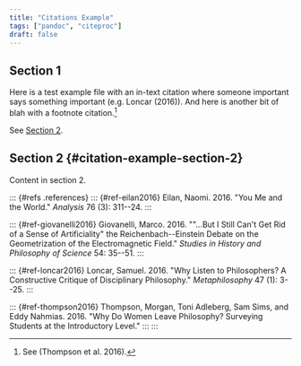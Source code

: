 ```yaml
---
title: "Citations Example"
tags: ["pandoc", "citeproc"]
draft: false
---
```


## Section 1

Here is a test example file with an in-text citation where someone
important says something important (e.g. Loncar (2016)). And here is
another bit of blah with a footnote citation.[^1]

See [Section 2](#citation-example-section-2).

## Section 2 {#citation-example-section-2}

Content in section 2.

::: {#refs .references}
::: {#ref-eilan2016}
Eilan, Naomi. 2016. "You Me and the World." *Analysis* 76 (3): 311--24.
:::

::: {#ref-giovanelli2016}
Giovanelli, Marco. 2016. "\"\...But I Still Can't Get Rid of a Sense of
Artificiality\" the Reichenbach--Einstein Debate on the Geometrization
of the Electromagnetic Field." *Studies in History and Philosophy of
Science* 54: 35--51.
:::

::: {#ref-loncar2016}
Loncar, Samuel. 2016. "Why Listen to Philosophers? A Constructive
Critique of Disciplinary Philosophy." *Metaphilosophy* 47 (1): 3--25.
:::

::: {#ref-thompson2016}
Thompson, Morgan, Toni Adleberg, Sam Sims, and Eddy Nahmias. 2016. "Why
Do Women Leave Philosophy? Surveying Students at the Introductory
Level."
:::
:::

[^1]: See (Thompson et al. 2016).
